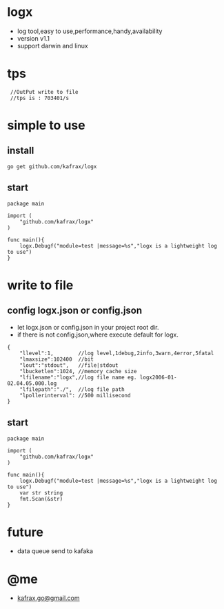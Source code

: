 # logx
 - log tool,easy to use,performance,handy,availability
 - version v1.1
 - support darwin and linux
# tps
```
 //OutPut write to file
 //tps is : 703401/s
```
# simple to use
## install

```
go get github.com/kafrax/logx
```
## start
```
package main

import (
    "github.com/kafrax/logx"
)

func main(){
    logx.Debugf("module=test |message=%s","logx is a lightweight log to use")
}

```

# write to file
## config logx.json or config.json
- let logx.json  or config.json in your project root dir.
- if there is not config.json,where execute default for logx.
```
{
    "llevel":1,        //log level,1debug,2info,3warn,4error,5fatal
    "lmaxsize":102400  //bit
    "lout":"stdout",   //file|stdout
    "lbucketlen":1024, //memory cache size
    "lfilename":"logx",//log file name eg. logx2006-01-02.04.05.000.log
    "lfilepath":"./",  //log file path
    "lpollerinterval": //500 millisecond
}
```
## start
```
package main

import (
    "github.com/kafrax/logx"
)

func main(){
    logx.Debugf("module=test |message=%s","logx is a lightweight log to use")
    var str string
    fmt.Scan(&str)
}
```

# future
 - data queue send to kafaka

# @me
 - kafrax.go@gmail.com